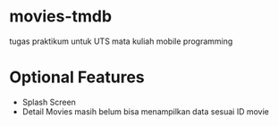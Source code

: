 # movies-tmdb

tugas praktikum untuk UTS mata kuliah mobile programming

# Optional Features

- Splash Screen
- Detail Movies masih belum bisa menampilkan data sesuai ID movie
